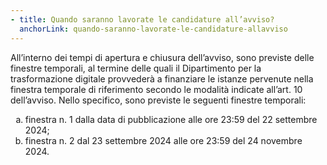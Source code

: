 ```yaml
---
- title: Quando saranno lavorate le candidature all’avviso?
  anchorLink: quando-saranno-lavorate-le-candidature-allavviso
---
```


All’interno dei tempi di apertura e chiusura dell’avviso, sono previste delle finestre temporali, al termine delle quali il Dipartimento per la trasformazione digitale provvederà a finanziare le istanze pervenute nella finestra temporale di riferimento secondo le modalità indicate all’art. 10 dell’avviso.
Nello specifico, sono previste le seguenti finestre temporali:

1. finestra n. 1 dalla data di pubblicazione alle ore 23:59 del 22 settembre 2024;
2. finestra n. 2 dal 23 settembre 2024 alle ore 23:59 del 24 novembre 2024.

<style type="text/css">
    ol { list-style-type: lower-alpha; }
</style>
